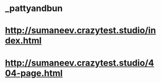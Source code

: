 # _pattyandbun
# http://sumaneev.crazytest.studio/index.html
# http://sumaneev.crazytest.studio/404-page.html